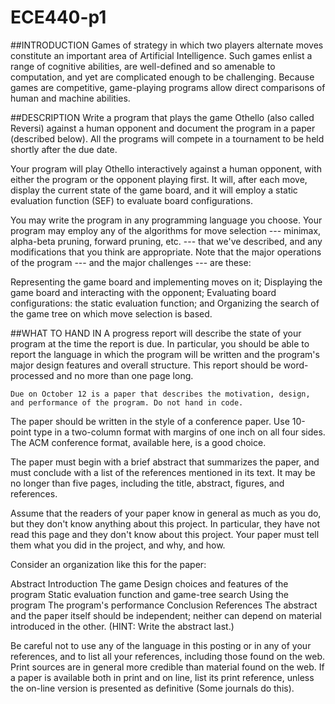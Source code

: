 # ECE440-p1

##INTRODUCTION
Games of strategy in which two players alternate moves constitute an important area of Artificial Intelligence. Such games enlist a range of cognitive abilities, are well-defined and so amenable to computation, and yet are complicated enough to be challenging. Because games are competitive, game-playing programs allow direct comparisons of human and machine abilities.

##DESCRIPTION
Write a program that plays the game Othello (also called Reversi) against a human opponent and document the program in a paper (described below). All the programs will compete in a tournament to be held shortly after the due date.

Your program will play Othello interactively against a human opponent, with either the program or the opponent playing first. It will, after each move, display the current state of the game board, and it will employ a static evaluation function (SEF) to evaluate board configurations.

You may write the program in any programming language you choose. Your program may employ any of the algorithms for move selection --- minimax, alpha-beta pruning, forward pruning, etc. --- that we've described, and any modifications that you think are appropriate. Note that the major operations of the program --- and the major challenges --- are these:

Representing the game board and implementing moves on it;
Displaying the game board and interacting with the opponent;
Evaluating board configurations: the static evaluation function; and
Organizing the search of the game tree on which move selection is based.

##WHAT TO HAND IN
A progress report will describe the state of your program at the time the report is due. In particular, you should be able to report the language in which the program will be written and the program's major design features and overall structure. This report should be word-processed and no more than one page long.

`Due on October 12 is a paper that describes the motivation, design, and performance of the program. Do not hand in code.`

The paper should be written in the style of a conference paper. Use 10-point type in a two-column format with margins of one inch on all four sides. The ACM conference format, available here, is a good choice.

The paper must begin with a brief abstract that summarizes the paper, and must conclude with a list of the references mentioned in its text. It may be no longer than five pages, including the title, abstract, figures, and references.

Assume that the readers of your paper know in general as much as you do, but they don't know anything about this project. In particular, they have not read this page and they don't know about this project. Your paper must tell them what you did in the project, and why, and how.

Consider an organization like this for the paper:

Abstract
Introduction
The game
Design choices and features of the program
Static evaluation function and game-tree search
Using the program
The program's performance
Conclusion
References
The abstract and the paper itself should be independent; neither can depend on material introduced in the other. (HINT: Write the abstract last.)

Be careful not to use any of the language in this posting or in any of your references, and to list all your references, including those found on the web. Print sources are in general more credible than material found on the web. If a paper is available both in print and on line, list its print reference, unless the on-line version is presented as definitive (Some journals do this).
